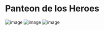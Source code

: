 # Panteon de los Heroes
![image](https://github.com/amandamaduro/TP_PanteonDeLosHeroes/assets/70444688/5af78373-a8e0-4689-84e5-2e0550b1f6fa)
![image](https://github.com/amandamaduro/TP_PanteonDeLosHeroes/assets/70351967/92cbc764-0de3-4bed-b677-0bedd3462b3f)
![image](https://github.com/amandamaduro/TP_PanteonDeLosHeroes/assets/70444688/077adc0b-0982-4768-8066-1112f9a29835)




